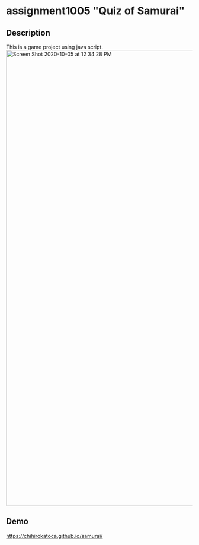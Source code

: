 # assignment1005 "Quiz of Samurai"

## Description
This is a game project using java script.
<img width="1230" alt="Screen Shot 2020-10-05 at 12 34 28 PM" src="https://user-images.githubusercontent.com/64046048/95123645-1e553c00-0707-11eb-821a-3232dcd238af.png">


## Demo
https://chihirokatoca.github.io/samurai/
